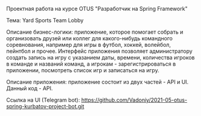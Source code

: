Проектная работа на курсе OTUS "Разработчик на Spring Framework"

Тема: Yard Sports Team Lobby

Описание бизнес-логики: приложение, которое помогает собрать и организовать друзей или коллег для какого-нибудь 
командного соревнования, например для игры в футбол, хоккей, волейбол, пейнтбол и прочее. Интерфейс приложения позволяет
администратору создать запись на игру с указанием даты, времени, количества игроков в команде и названий команд, а 
игрокам - зарегистрироваться в приложении, посмотреть список игр и записаться на игру.

Описание приложения: приложение состоит из двух частей - API и UI. Данный код - API.

Ссылка на UI (Telegram bot): https://github.com/Vadoniy/2021-05-otus-spring-kurbatov-project-bot.git